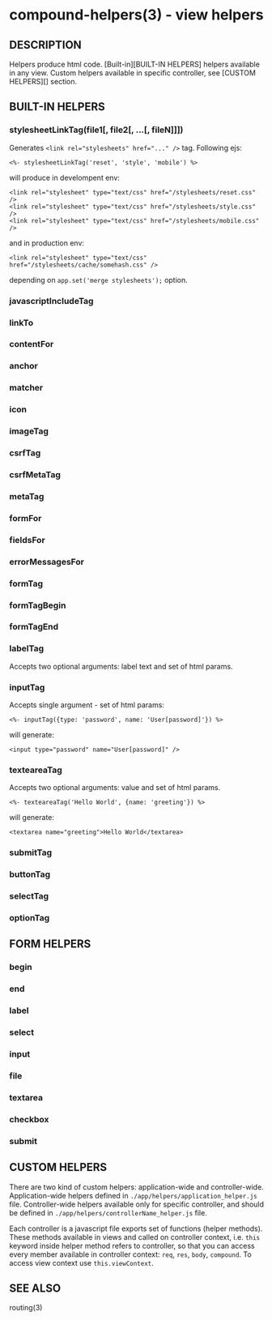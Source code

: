 compound-helpers(3) - view helpers
==================================

## DESCRIPTION

Helpers produce html code. [Built-in][BUILT-IN HELPERS] helpers available in any
view. Custom helpers available in specific controller, see [CUSTOM HELPERS][]
section.

## BUILT-IN HELPERS

### stylesheetLinkTag(file1[, file2[, ...[, fileN]]])

Generates `<link rel="stylesheets" href="..." />` tag.
Following ejs:

    <%- stylesheetLinkTag('reset', 'style', 'mobile') %>

will produce in develompent env:

    <link rel="stylesheet" type="text/css" href="/stylesheets/reset.css" />
    <link rel="stylesheet" type="text/css" href="/stylesheets/style.css" />
    <link rel="stylesheet" type="text/css" href="/stylesheets/mobile.css" />

and in production env:

    <link rel="stylesheet" type="text/css" href="/stylesheets/cache/somehash.css" />

depending on `app.set('merge stylesheets');` option.

### javascriptIncludeTag
### linkTo
### contentFor
### anchor
### matcher
### icon
### imageTag
### csrfTag
### csrfMetaTag
### metaTag
### formFor
### fieldsFor
### errorMessagesFor
### formTag
### formTagBegin
### formTagEnd
### labelTag
Accepts two optional arguments: label text and set of html params.
### inputTag

Accepts single argument - set of html params:

    <%- inputTag({type: 'password', name: 'User[password]'}) %>

will generate:

    <input type="password" name="User[password]" />

### texteareaTag

Accepts two optional arguments: value and set of html params.

    <%- texteareaTag('Hello World', {name: 'greeting'}) %>

will generate:

    <textarea name="greeting">Hello World</textarea>

### submitTag
### buttonTag
### selectTag
### optionTag

## FORM HELPERS

### begin
### end
### label
### select
### input
### file
### textarea
### checkbox
### submit

## CUSTOM HELPERS

There are two kind of custom helpers: application-wide and controller-wide.
Application-wide helpers defined in `./app/helpers/application_helper.js` file.
Controller-wide helpers available only for specific controller, and should be
defined in `./app/helpers/controllerName_helper.js` file.

Each controller is a javascript file exports set of functions (helper methods).
These methods available in views and called on controller context, i.e. `this`
keyword inside helper method refers to controller, so that you can access every
member available in controller context: `req`, `res`, `body`, `compound`. To
access view context use `this.viewContext`.

## SEE ALSO

routing(3)

